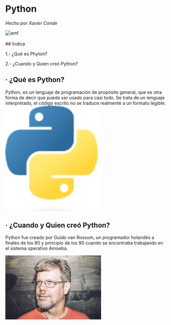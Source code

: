 # Python
*Hecho por Xavier Conde*

<img src=https://media.giphy.com/media/coxQHKASG60HrHtvkt/giphy.gif alt="amf" width="600"/>
<br />
<br />
## Índice

1.- ¿Qué es Phyton?

2.- ¿Cuando y Quien creó Python?


## · ¿Qué es Python?

Python, es un lenguaje de programación de propósito general, que es otra forma de decir que puede ser usado para casi todo. Se trata de un lenguaje interpretado, el código escrito no se traduce realmente a un formato legible.   
<img src=https://github.com/XaviiConde/SMX2-M8UF1A1-HistoriaWeb-1994-Phyton-XaviConde/blob/main/Python.png alt="amf" width="300"/>


## · ¿Cuando y Quien creó Python?

Python fue creado por Guido van Rossum, un programador holandés a finales de los 80 y principio de los 90 cuando se encontraba trabajando en el sistema operativo Amoeba.

<img src=https://github.com/XaviiConde/SMX2-M8UF1A1-HistoriaWeb-1994-Phyton-XaviConde/blob/main/imagen_2022-09-30_154616353.png alt="amf" width="300"/>
